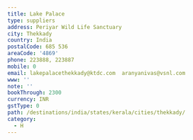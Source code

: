 ```yaml
---
title: Lake Palace
type: suppliers
address: Periyar Wild Life Sanctuary
city: Thekkady
country: India
postalCode: 685 536
areaCode: '4869'
phone: 223888, 223887
mobile: 0
email: lakepalacethekkady@ktdc.com  aranyanivas@vsnl.com
www: ''
note: ''
bookThrough: 2300
currency: INR
gstType: 0
path: /destinations/india/states/kerala/cities/thekkady/
category:
  - H
---
```



